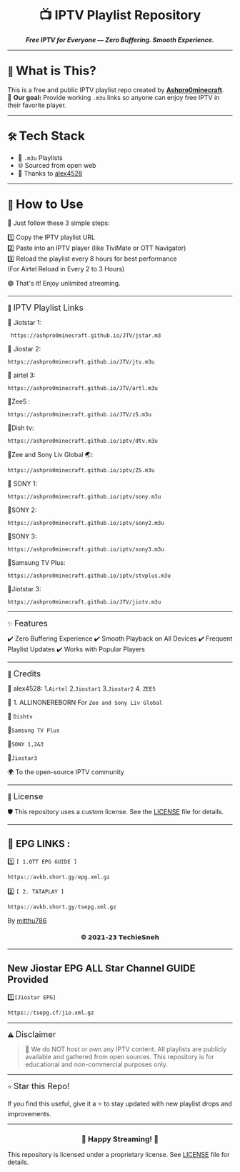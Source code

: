 <h1 align="center">📺 IPTV Playlist Repository</h1>

<p align="center">
  <strong><em>Free IPTV for Everyone — Zero Buffering. Smooth Experience.</em></strong>
</p>

---

## 🧩 <span style="font-size:1.3em;">What is This?</span>

This is a free and public IPTV playlist repo created by [**Ashpro0minecraft**](https://github.com/Ashpro0minecraft).  
🎯 **Our goal:** Provide working `.m3u` links so anyone can enjoy free IPTV in their favorite player.

---

## 🛠️ <span style="font-size:1.3em;">Tech Stack</span>

- 📄 `.m3u` Playlists  
- 🌐 Sourced from open web  
- 🙏 Thanks to [alex4528](https://github.com/alex4528)  

---

## 🚀 <span style="font-size:1.3em;">How to Use</span>

🔹 Just follow these 3 simple steps:

1️⃣ Copy the IPTV playlist URL  
2️⃣ Paste into an IPTV player (like TiviMate or OTT Navigator)  
3️⃣ Reload the playlist every 8 hours for best performance <br>
  (For Airtel Reload in Every 2 to 3 Hours)
        
🟢 That's it! Enjoy unlimited streaming.


---

🔗 <span style="font-size:1.3em;">IPTV Playlist Links</span>

📡 Jiotstar 1: 
```
 https://ashpro0minecraft.github.io/JTV/jstar.m3 
```

📡 Jiostar 2: 
```
https://ashpro0minecraft.github.io/JTV/jtv.m3u
```

📡 airtel 3:
``` 
https://ashpro0minecraft.github.io/JTV/artl.m3u
```

📡Zee5 : 
```
https://ashpro0minecraft.github.io/JTV/z5.m3u
```

📡Dish tv: 
```
https://ashpro0minecraft.github.io/iptv/dtv.m3u
```

📡Zee and Sony Liv Global 🌏:
```
https://ashpro0minecraft.github.io/iptv/ZS.m3u
```

📡 SONY 1:
```
https://ashpro0minecraft.github.io/iptv/sony.m3u
```

📡SONY 2: 
```
https://ashpro0minecraft.github.io/iptv/sony2.m3u
```

📡SONY 3: 
```
https://ashpro0minecraft.github.io/iptv/sony3.m3u
```

📡Samsung TV Plus:
```
https://ashpro0minecraft.github.io/iptv/stvplus.m3u
```
📡Jiotstar 3:
```
https://ashpro0minecraft.github.io/JTV/jiotv.m3u
```

---

✨ <span style="font-size:1.3em;">Features</span>

✔️ Zero Buffering Experience
✔️ Smooth Playback on All Devices
✔️ Frequent Playlist Updates
✔️ Works with Popular Players


---

🙌 <span style="font-size:1.3em;">Credits</span>

🧠 alex4528:
 1.`Airtel`
2.`Jiostar1`
3.`Jiostar2`
4. `ZEE5`

🤝 1. ALLINONEREBORN For `Zee and Sony Liv Global` 

🤝 `Dishtv`

🤝`Samsung TV Plus`

🤝`SONY 1,2&3`

🤝`Jiostar3`

🌍 To the open-source IPTV community



---

📜 <span style="font-size:1.3em;">License</span>

🛡️ This repository uses a custom license.
See the [LICENSE](LICENSE.md) file for details.


---

<h2>🍃  EPG LINKS :</h2>

1️⃣ `[ 1.OTT EPG GUIDE ]`<br>

```py
https://avkb.short.gy/epg.xml.gz
```

2️⃣ `[ 2. TATAPLAY ]`<br>

```py
https://avkb.short.gy/tsepg.xml.gz
```
By [mitthu786](https://github.com/mitthu786/tvepg)
 
<h4 align='center'>© 𝟮𝟬𝟮𝟭-𝟮𝟯 𝗧𝗲𝗰𝗵𝗶𝗲𝗦𝗻𝗲𝗵</h4>


---

New Jiostar EPG ALL Star Channel GUIDE Provided
---

1️⃣`[Jiostar EPG]`

```py
https://tsepg.cf/jio.xml.gz
```

---

⚠️ <span style="font-size:1.3em;">Disclaimer</span>

> 🚫 We do NOT host or own any IPTV content.
All playlists are publicly available and gathered from open sources.
This repository is for educational and non-commercial purposes only.




---

⭐ <span style="font-size:1.3em;">Star this Repo!</span>

If you find this useful, give it a ⭐ to stay updated with new playlist drops and improvements.


---

<h3 align="center">🎉 Happy Streaming! 🎉</h3>



This repository is licensed under a proprietary license. See [LICENSE](LICENSE.md) file for details.
